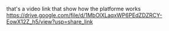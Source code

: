 that's a video link that show how the platforme works
https://drive.google.com/file/d/1MbOlXLaqxWP6PEdZDZRCY-EowX12Z_h5/view?usp=share_link
